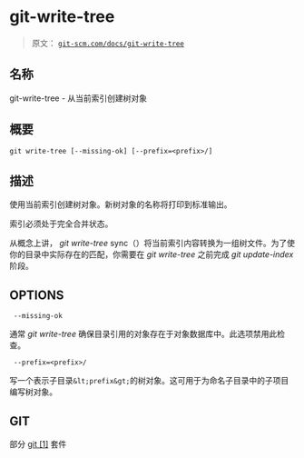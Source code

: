# git-write-tree

> 原文： [`git-scm.com/docs/git-write-tree`](https://git-scm.com/docs/git-write-tree)

## 名称

git-write-tree - 从当前索引创建树对象

## 概要

```
git write-tree [--missing-ok] [--prefix=<prefix>/]
```

## 描述

使用当前索引创建树对象。新树对象的名称将打印到标准输出。

索引必须处于完全合并状态。

从概念上讲， _git write-tree_ sync（）将当前索引内容转换为一组树文件。为了使你的目录中实际存在的匹配，你需要在 _git write-tree_ 之前完成 _git update-index_ 阶段。

## OPTIONS

```
 --missing-ok 
```

通常 _git write-tree_ 确保目录引用的对象存在于对象数据库中。此选项禁用此检查。

```
 --prefix=<prefix>/ 
```

写一个表示子目录`&lt;prefix&gt;`的树对象。这可用于为命名子目录中的子项目编写树对象。

## GIT

部分 [git [1]](https://git-scm.com/docs/git) 套件
